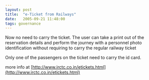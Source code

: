 ```yaml
---
layout: post
title:  "e-Ticket from Railways"
date:   2005-09-21 11:48:00
tags: governance
---
```


Now no need to carry the ticket. The user can take a print out of the reservation details and
perform the journey with a personnel photo identification without requiring
to carry the regular railway ticket

Only one of the passengers on the ticket need to carry the id card.

more info at [http://www.irctc.co.in/etickets.html](http://www.irctc.co.in/etickets.html)
